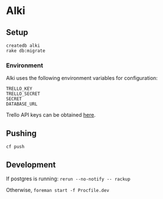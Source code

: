 # Alki

## Setup

```
createdb alki
rake db:migrate
```

### Environment

Alki uses the following environment variables for configuration:

```
TRELLO_KEY
TRELLO_SECRET
SECRET
DATABASE_URL
```

Trello API keys can be obtained [here](https://trello.com/app-key).

## Pushing

```
cf push
```

## Development

If postgres is running: `rerun --no-notify -- rackup`

Otherwise, `foreman start -f Procfile.dev`

